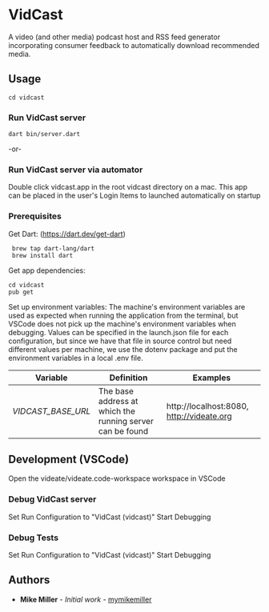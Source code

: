 # VidCast

A video (and other media) podcast host and RSS feed generator incorporating
consumer feedback to automatically download recommended media.

## Usage

```
cd vidcast
```

### Run VidCast server
```
dart bin/server.dart
```

-or-

### Run VidCast server via automator

Double click vidcast.app in the root vidcast directory on a mac. This app can
be placed in the user's Login Items to launched automatically on startup

### Prerequisites

Get Dart: (https://dart.dev/get-dart)

```
 brew tap dart-lang/dart
 brew install dart
```

Get app dependencies:

```
cd vidcast
pub get
```

Set up environment variables: The machine's environment variables are used as
expected when running the application from the terminal, but VSCode does not
pick up the machine's environment variables when debugging. Values can be
specified in the launch.json file for each configuration, but since we have
that file in source control but need different values per machine, we use the
dotenv package and put the environment variables in a local .env file.

Variable | Definition | Examples
--- | --- | ---
*VIDCAST_BASE_URL* | The base address at which the running server can be found | http://localhost:8080, http://videate.org

## Development (VSCode)
Open the videate/videate.code-workspace workspace in VSCode

### Debug VidCast server
Set Run Configuration to "VidCast (vidcast)"
Start Debugging

### Debug Tests
Set Run Configuration to "VidCast (vidcast)"
Start Debugging

## Authors

* **Mike Miller** - *Initial work* - [mymikemiller](https://github.com/mymikemiller)
